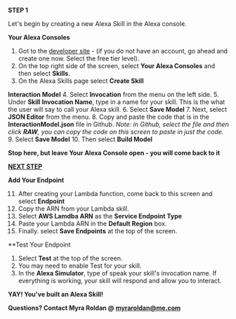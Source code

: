 **STEP 1**

Let's begin by creating a new Alexa Skill in the Alexa console.

**Your Alexa Consoles**
1. Got to the [developer site](https://developer.amazon.com) - (if you do not have an account, go ahead and create one now. Select the free tier level). 
2. On the top right side of the screen, select **Your Alexa Consoles** and then select **Skills**. 
3. On the Alexa Skills page select **Create Skill**

**Interaction Model**
4. Select **Invocation** from the menu on the left side.
5. Under **Skill Invocation Name**, type in a name for your skill. This is the what the user will say to call your Alexa skill. 
6. Select **Save Model**
7. Next, select **JSON Editor** from the menu. 
8. Copy and paste the code that is in the **InteractionModel.json** file in Github. _Note: in Github, select the file and then click **RAW**, you can copy the code on this screen to paste in just the code._
9. Select **Save Model** 
10. Then select **Build Model**

**Stop here, but leave Your Alexa Console open - you will come back to it**


[**NEXT STEP**](https://github.com/mirarol/xapi-team-alexa/blob/master/Lambda/instructions.md)

**Add Your Endpoint**

11. After creating your Lambda function, come back to this screen and select **Endpoint**
12. Copy the ARN from your Lambda skill.
13. Select **AWS Lamdba ARN** as the **Service Endpoint Type**
14. Paste your Lambda ARN in the **Default Region** box.
15. Finally. select **Save Endpoints** at the top of the screen. 

**Test Your Endpoint

1. Select **Test** at the top of the screen. 
2. You may need to enable Test for your skill.
3. In the **Alexa Simulator**, type of speak your skill's invocation name. If everything is working, your skill will respond and allow you to interact. 

**YAY! You've built an Alexa Skill!**


**Questions? Contact Myra Roldan @ myraroldan@me.com**

